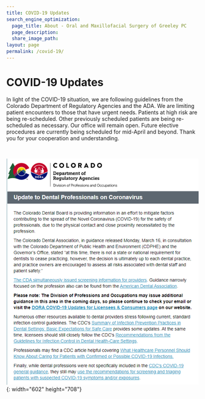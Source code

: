 ```yaml
---
title: COVID-19 Updates
search_engine_optimization:
  page_title: About - Oral and Maxillofacial Surgery of Greeley PC
  page_description:
  share_image_path:
layout: page
permalink: /covid-19/
---
```


# COVID-19 Updates

In light of the COVID-19 situation, we are following guidelines from the Colorado Department of Regulatory Agencies and the ADA. We are limiting patient encounters to those that have urgent needs. Patients at high risk are being re-scheduled. Other previously scheduled patients are being re-scheduled as necessary. Our office will remain open. Future elective procedures are currently being scheduled for mid-April and beyond. Thank you for your cooperation and understanding.

&nbsp;

![](/assets/images/capture.PNG){: width="602" height="708"}
